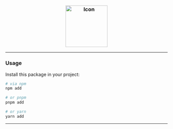 <h3 align="center">
	<!-- MO TODO dont forget to replace alt -->
	<img src="https://raw.githubusercontent.com/wavim//master/media/icon.png" width="130" alt="Icon" /><br />

</h3>
<p align="center"></p>

---

### Usage

Install this package in your project:

```bash
# via npm
npm add

# or pnpm
pnpm add

# or yarn
yarn add
```

---

_&emsp;_
